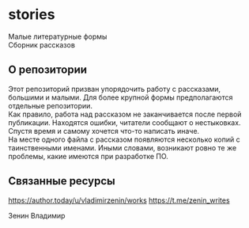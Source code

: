 # stories
Малые литературные формы  
Сборник рассказов

## О репозитории
Этот репозиторий призван упорядочить работу с рассказами, большими и малыми. Для более крупной формы предполагаются отдельные репозитории.  
Как правило, работа над рассказом не заканчивается после первой публикации. Находятся ошибки, читатели сообщают о нестыковках. Спустя время и самому хочется что-то написать иначе.  
На месте одного файла с рассказом появляются несколько копий с таинственными именами. Иными словами, возникают ровно те же проблемы, какие имеются при разработке ПО.  
  
## Связанные ресурсы
https://author.today/u/vladimirzenin/works
https://t.me/zenin_writes
  
Зенин Владимир
